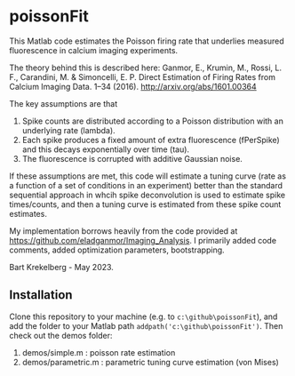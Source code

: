 # poissonFit
This Matlab code estimates the Poisson firing rate that underlies measured fluorescence in calcium imaging experiments.
 
 The theory behind this is described here:
  Ganmor, E., Krumin, M., Rossi, L. F., Carandini, M. & Simoncelli, E. P.
  Direct Estimation of Firing Rates from Calcium Imaging Data. 1–34 (2016).  http://arxiv.org/abs/1601.00364
  
  The key assumptions are that 
  1. Spike counts are distributed according to a Poisson distribution with an underlying rate (lambda).
  2. Each spike produces a fixed amount of extra fluorescence (fPerSpike) and this decays exponentially over time (tau).
  3. The fluorescence is corrupted with additive Gaussian noise.

If these assumptions are met, this code will estimate a tuning curve (rate as a function of a set of conditions in an experiment)  better than the standard sequential approach in whcih  spike deconvolution is used to estimate spike times/counts, and then a tuning curve is estimated from these spike count estimates. 
   
  
  My implementation borrows heavily from the code provided at  https://github.com/eladganmor/Imaging_Analysis.
  I primarily added code comments, added optimization parameters, bootstrapping.
  
  
  Bart Krekelberg  - May 2023.
  
  
  ## Installation
  Clone this repository to your machine (e.g. to ```c:\github\poissonFit```), and add the folder to your Matlab path
  ```addpath('c:\github\poissonFit')```. 
  Then check out the demos folder:
  1. demos/simple.m : poisson rate estimation
  2. demos/parametric.m : parametric tuning curve estimation (von Mises)

  
  
  

